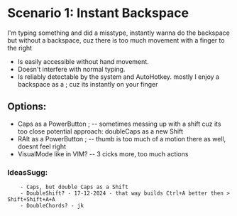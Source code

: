 # Scenario 1: Instant Backspace

I'm typing something and did a misstype,
instantly wanna do the backspace but without a backspace,
cuz there is too much movement with a finger to the right

- Is easily accessible without hand movement.
- Doesn't interfere with normal typing.
- Is reliably detectable by the system and AutoHotkey.
mostly I enjoy a backspace as a ; cuz its instantly on your finger



## Options:

- Caps as a PowerButton ; -- sometimes messing up with a shift cuz its too close 
        potential approach: doubleCaps as a new Shift
- RAlt as a PowerButton ; -- thumb is too much of a motion there as well, doesnt feel right
- VisualMode like in VIM? -- 3 cicks more, too much actions


### IdeasSugg:
        - Caps, but double Caps as a Shift
        - DoubleShift? - 17-12-2024 - that way builds Ctrl+A better then > Shift+Shift+A+A
        - DoubleChords? - jk
        



